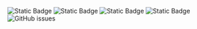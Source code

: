 ![Static Badge](https://img.shields.io/badge/blacklists-60-000000) ![Static Badge](https://img.shields.io/badge/blacklisted-2635019-cc0000) ![Static Badge](https://img.shields.io/badge/whitelisted-2245-00CC00) ![Static Badge](https://img.shields.io/badge/streaming_blacklist-28107-000000) ![GitHub issues](https://img.shields.io/github/issues/fabriziosalmi/blacklists)
